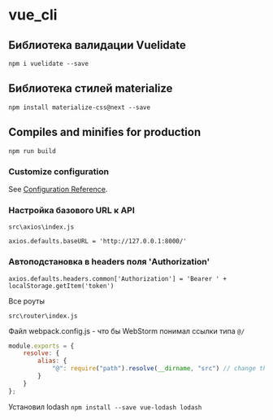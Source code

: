 # vue_cli

## Библиотека валидации Vuelidate
```
npm i vuelidate --save
```

## Библиотека стилей materialize
```
npm install materialize-css@next --save
```

## Compiles and minifies for production
```
npm run build
```

### Customize configuration
See [Configuration Reference](https://cli.vuejs.org/config/).

### Настройка базового URL к API 
`src\axios\index.js`  
```
axios.defaults.baseURL = 'http://127.0.0.1:8000/'
```

### Автоподстановка в headers поля 'Authorization' 
```
axios.defaults.headers.common['Authorization'] = 'Bearer ' + localStorage.getItem('token')
```

Все роуты  
```
src\router\index.js
```

Файл webpack.config.js - что бы WebStorm понимал ссылки типа `@/`
```js
module.exports = {
    resolve: {
        alias: {
            "@": require("path").resolve(__dirname, "src") // change this to your folder path
        }
    }
};
```

Установил lodash
`npm install --save vue-lodash lodash
`